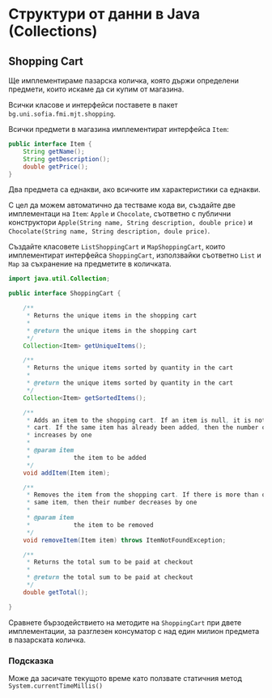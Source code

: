 # Структури от данни в Java (Collections)

## Shopping Cart

Ще имплементираме пазарска количка, която държи определени предмети, които искаме да си купим от магазина.

Всички класове и интерфейси поставете в пакет `bg.uni.sofia.fmi.mjt.shopping`.

Всички предмети в магазина имплементират интерфейса `Item`:

```java
public interface Item {
    String getName();
    String getDescription();
    double getPrice();
}
```

Два предмета са еднакви, ако всичките им характеристики са еднакви.

С цел да можем автоматично да тестваме кода ви, създайте две имплементаци на `Item`: `Apple` и `Chocolate`, съответно с публични конструктори `Apple(String name, String description, double price)` и `Chocolate(String name, String description, doule price)`.

Създайте класовете `ListShoppingCart` и `MapShoppingCart`, които имплементират интерфейса `ShoppingCart`, използвайки съответно `List` и `Map` за съхранение на предметите в количката.

```java
import java.util.Collection;

public interface ShoppingCart {

    /**
     * Returns the unique items in the shopping cart
     * 
     * @return the unique items in the shopping cart
     */
    Collection<Item> getUniqueItems();

    /**
     * Returns the unique items sorted by quantity in the cart
     * 
     * @return the unique items sorted by quantity in the cart
     */
    Collection<Item> getSortedItems();

    /**
     * Adds an item to the shopping cart. If an item is null, it is not added to the
     * cart. If the same item has already been added, then the number of these items
     * increases by one
     * 
     * @param item
     *            the item to be added
     */
    void addItem(Item item);

    /**
     * Removes the item from the shopping cart. If there is more than one of the
     * same item, then their number decreases by one
     * 
     * @param item
     *            the item to be removed
     */
    void removeItem(Item item) throws ItemNotFoundException;

    /**
     * Returns the total sum to be paid at checkout
     * 
     * @return the total sum to be paid at checkout
     */
    double getTotal();

}
```

Сравнете бързодействието на методите на `ShoppingCart` при двете имплементации, за разглезен консуматор с над един милион предмета в пазарската количка.

### Подсказка

Може да засичате текущото време като ползвате статичния метод `System.currentTimeMillis()`
